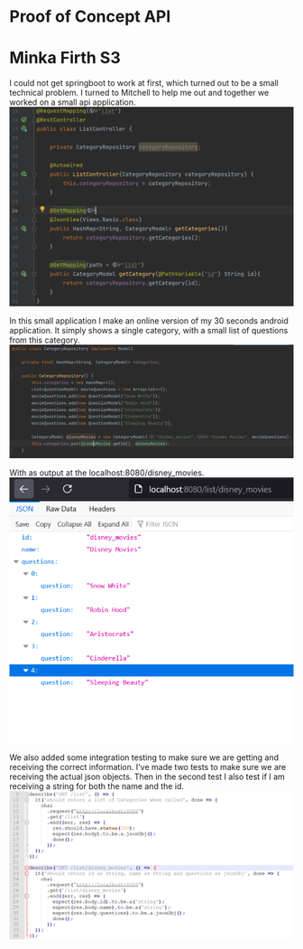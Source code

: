 # Proof of Concept API
# Minka Firth S3

I could not get springboot to work at first, which turned out to be a small technical problem.
I turned to Mitchell to help me out and together we worked on a small api application.
![ListController](capture.jpg)

In this small application I make an online version of my 30 seconds android application. It simply shows a single category,
with a small list of questions from this category. ![ListController](capture1.jpg)

With as output at the localhost:8080/disney_movies. ![](capture3.jpg)

We also added some integration testing to make sure we are getting and receiving the correct information. I've made 
two tests to make sure we are receiving the actual json objects. 
Then in the second test I also test if I am receiving a string for both the name and the id. 
![](capture4.jpg)